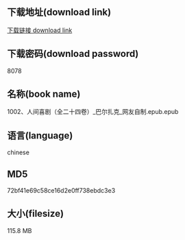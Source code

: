 ## 下载地址(download link)
[下载链接 download link](https://voluble-croquembouche-d321dc.netlify.app/?s=1002%E3%80%81%E4%BA%BA%E9%97%B4%E5%96%9C%E5%89%A7%EF%BC%88%E5%85%A8%E4%BA%8C%E5%8D%81%E5%9B%9B%E5%8D%B7%EF%BC%89_%E5%B7%B4%E5%B0%94%E6%89%8E%E5%85%8B_%E7%BD%91%E5%8F%8B%E8%87%AA%E5%88%B6.epub)

## 下载密码(download password)
8078

## 名称(book name)
1002、人间喜剧（全二十四卷）_巴尔扎克_网友自制.epub.epub

## 语言(language)
chinese

## MD5
72bf41e69c58ce16d2e0ff738ebdc3e3

## 大小(filesize)
115.8 MB
